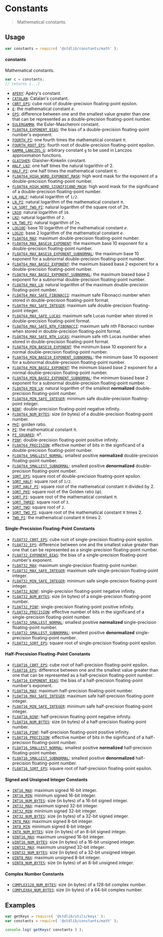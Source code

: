 <!--

@license Apache-2.0

Copyright (c) 2018 The Stdlib Authors.

Licensed under the Apache License, Version 2.0 (the "License");
you may not use this file except in compliance with the License.
You may obtain a copy of the License at

   http://www.apache.org/licenses/LICENSE-2.0

Unless required by applicable law or agreed to in writing, software
distributed under the License is distributed on an "AS IS" BASIS,
WITHOUT WARRANTIES OR CONDITIONS OF ANY KIND, either express or implied.
See the License for the specific language governing permissions and
limitations under the License.

-->

# Constants

> Mathematical constants.

<section class="usage">

## Usage

```javascript
var constants = require( '@stdlib/constants/math' );
```

#### constants

Mathematical constants.

```javascript
var c = constants;
// returns {...}
```

<!-- <toc pattern="*" ignore="float32-*" ignore="float16-*" ignore="+(uint|int)*" ignore="complex*"> -->

<div class="namespace-toc">

-   <span class="signature">[`APERY`][@stdlib/constants/math/float64-apery]</span><span class="delimiter">: </span><span class="description">Apéry's constant.</span>
-   <span class="signature">[`CATALAN`][@stdlib/constants/math/float64-catalan]</span><span class="delimiter">: </span><span class="description">Catalan's constant.</span>
-   <span class="signature">[`CBRT_EPS`][@stdlib/constants/math/float64-cbrt-eps]</span><span class="delimiter">: </span><span class="description">cube root of double-precision floating-point epsilon.</span>
-   <span class="signature">[`E`][@stdlib/constants/math/float64-e]</span><span class="delimiter">: </span><span class="description">the mathematical constant _e_.</span>
-   <span class="signature">[`EPS`][@stdlib/constants/math/float64-eps]</span><span class="delimiter">: </span><span class="description">difference between one and the smallest value greater than one that can be represented as a double-precision floating-point number.</span>
-   <span class="signature">[`EULERGAMMA`][@stdlib/constants/math/float64-eulergamma]</span><span class="delimiter">: </span><span class="description">the Euler-Mascheroni constant.</span>
-   <span class="signature">[`FLOAT64_EXPONENT_BIAS`][@stdlib/constants/math/float64-exponent-bias]</span><span class="delimiter">: </span><span class="description">the bias of a double-precision floating-point number's exponent.</span>
-   <span class="signature">[`FOURTH_PI`][@stdlib/constants/math/float64-fourth-pi]</span><span class="delimiter">: </span><span class="description">one fourth times the mathematical constant π.</span>
-   <span class="signature">[`FOURTH_ROOT_EPS`][@stdlib/constants/math/float64-fourth-root-eps]</span><span class="delimiter">: </span><span class="description">fourth root of double-precision floating-point epsilon.</span>
-   <span class="signature">[`GAMMA_LANCZOS_G`][@stdlib/constants/math/float64-gamma-lanczos-g]</span><span class="delimiter">: </span><span class="description">arbitrary constant `g` to be used in Lanczos approximation functions.</span>
-   <span class="signature">[`GLAISHER`][@stdlib/constants/math/float64-glaisher-kinkelin]</span><span class="delimiter">: </span><span class="description">Glaisher-Kinkelin constant.</span>
-   <span class="signature">[`HALF_LN2`][@stdlib/constants/math/float64-half-ln-two]</span><span class="delimiter">: </span><span class="description">one half times the natural logarithm of 2.</span>
-   <span class="signature">[`HALF_PI`][@stdlib/constants/math/float64-half-pi]</span><span class="delimiter">: </span><span class="description">one half times the mathematical constant π.</span>
-   <span class="signature">[`FLOAT64_HIGH_WORD_EXPONENT_MASK`][@stdlib/constants/math/float64-high-word-exponent-mask]</span><span class="delimiter">: </span><span class="description">high word mask for the exponent of a double-precision floating-point number.</span>
-   <span class="signature">[`FLOAT64_HIGH_WORD_SIGNIFICAND_MASK`][@stdlib/constants/math/float64-high-word-significand-mask]</span><span class="delimiter">: </span><span class="description">high word mask for the significand of a double-precision floating-point number.</span>
-   <span class="signature">[`LN_HALF`][@stdlib/constants/math/float64-ln-half]</span><span class="delimiter">: </span><span class="description">natural logarithm of `1/2`.</span>
-   <span class="signature">[`LN_PI`][@stdlib/constants/math/float64-ln-pi]</span><span class="delimiter">: </span><span class="description">natural logarithm of the mathematical constant π.</span>
-   <span class="signature">[`LN_SQRT_TWO_PI`][@stdlib/constants/math/float64-ln-sqrt-two-pi]</span><span class="delimiter">: </span><span class="description">natural logarithm of the square root of 2π.</span>
-   <span class="signature">[`LN10`][@stdlib/constants/math/float64-ln-ten]</span><span class="delimiter">: </span><span class="description">natural logarithm of `10`.</span>
-   <span class="signature">[`LN2`][@stdlib/constants/math/float64-ln-two]</span><span class="delimiter">: </span><span class="description">natural logarithm of `2`.</span>
-   <span class="signature">[`LN_TWO_PI`][@stdlib/constants/math/float64-ln-two-pi]</span><span class="delimiter">: </span><span class="description">natural logarithm of `2π`.</span>
-   <span class="signature">[`LOG10E`][@stdlib/constants/math/float64-log10-e]</span><span class="delimiter">: </span><span class="description">base 10 logarithm of the mathematical constant _e_.</span>
-   <span class="signature">[`LOG2E`][@stdlib/constants/math/float64-log2-e]</span><span class="delimiter">: </span><span class="description">base 2 logarithm of the mathematical constant _e_.</span>
-   <span class="signature">[`FLOAT64_MAX`][@stdlib/constants/math/float64-max]</span><span class="delimiter">: </span><span class="description">maximum double-precision floating-point number.</span>
-   <span class="signature">[`FLOAT64_MAX_BASE10_EXPONENT`][@stdlib/constants/math/float64-max-base10-exponent]</span><span class="delimiter">: </span><span class="description">the maximum base 10 exponent for a double-precision floating-point number.</span>
-   <span class="signature">[`FLOAT64_MAX_BASE10_EXPONENT_SUBNORMAL`][@stdlib/constants/math/float64-max-base10-exponent-subnormal]</span><span class="delimiter">: </span><span class="description">the maximum base 10 exponent for a subnormal double-precision floating-point number.</span>
-   <span class="signature">[`FLOAT64_MAX_BASE2_EXPONENT`][@stdlib/constants/math/float64-max-base2-exponent]</span><span class="delimiter">: </span><span class="description">the maximum biased base 2 exponent for a double-precision floating-point number.</span>
-   <span class="signature">[`FLOAT64_MAX_BASE2_EXPONENT_SUBNORMAL`][@stdlib/constants/math/float64-max-base2-exponent-subnormal]</span><span class="delimiter">: </span><span class="description">the maximum biased base 2 exponent for a subnormal double-precision floating-point number.</span>
-   <span class="signature">[`FLOAT64_MAX_LN`][@stdlib/constants/math/float64-max-ln]</span><span class="delimiter">: </span><span class="description">natural logarithm of the maximum double-precision floating-point number.</span>
-   <span class="signature">[`FLOAT64_MAX_SAFE_FIBONACCI`][@stdlib/constants/math/float64-max-safe-fibonacci]</span><span class="delimiter">: </span><span class="description">maximum safe Fibonacci number when stored in double-precision floating-point format.</span>
-   <span class="signature">[`FLOAT64_MAX_SAFE_INTEGER`][@stdlib/constants/math/float64-max-safe-integer]</span><span class="delimiter">: </span><span class="description">maximum safe double-precision floating-point integer.</span>
-   <span class="signature">[`FLOAT64_MAX_SAFE_LUCAS`][@stdlib/constants/math/float64-max-safe-lucas]</span><span class="delimiter">: </span><span class="description">maximum safe Lucas number when stored in double-precision floating-point format.</span>
-   <span class="signature">[`FLOAT64_MAX_SAFE_NTH_FIBONACCI`][@stdlib/constants/math/float64-max-safe-nth-fibonacci]</span><span class="delimiter">: </span><span class="description">maximum safe nth Fibonacci number when stored in double-precision floating-point format.</span>
-   <span class="signature">[`FLOAT64_MAX_SAFE_NTH_LUCAS`][@stdlib/constants/math/float64-max-safe-nth-lucas]</span><span class="delimiter">: </span><span class="description">maximum safe nth Lucas number when stored in double-precision floating-point format.</span>
-   <span class="signature">[`FLOAT64_MIN_BASE10_EXPONENT`][@stdlib/constants/math/float64-min-base10-exponent]</span><span class="delimiter">: </span><span class="description">the minimum base 10 exponent for a normal double-precision floating-point number.</span>
-   <span class="signature">[`FLOAT64_MIN_BASE10_EXPONENT_SUBNORMAL`][@stdlib/constants/math/float64-min-base10-exponent-subnormal]</span><span class="delimiter">: </span><span class="description">the minimum base 10 exponent for a subnormal double-precision floating-point number.</span>
-   <span class="signature">[`FLOAT64_MIN_BASE2_EXPONENT`][@stdlib/constants/math/float64-min-base2-exponent]</span><span class="delimiter">: </span><span class="description">the minimum biased base 2 exponent for a normal double-precision floating-point number.</span>
-   <span class="signature">[`FLOAT64_MIN_BASE2_EXPONENT_SUBNORMAL`][@stdlib/constants/math/float64-min-base2-exponent-subnormal]</span><span class="delimiter">: </span><span class="description">the minimum biased base 2 exponent for a subnormal double-precision floating-point number.</span>
-   <span class="signature">[`FLOAT64_MIN_LN`][@stdlib/constants/math/float64-min-ln]</span><span class="delimiter">: </span><span class="description">natural logarithm of the smallest **normalized** double-precision floating-point number.</span>
-   <span class="signature">[`FLOAT64_MIN_SAFE_INTEGER`][@stdlib/constants/math/float64-min-safe-integer]</span><span class="delimiter">: </span><span class="description">minimum safe double-precision floating-point integer.</span>
-   <span class="signature">[`NINF`][@stdlib/constants/math/float64-ninf]</span><span class="delimiter">: </span><span class="description">double-precision floating-point negative infinity.</span>
-   <span class="signature">[`FLOAT64_NUM_BYTES`][@stdlib/constants/math/float64-num-bytes]</span><span class="delimiter">: </span><span class="description">size (in bytes) of a double-precision floating-point number.</span>
-   <span class="signature">[`PHI`][@stdlib/constants/math/float64-phi]</span><span class="delimiter">: </span><span class="description">golden ratio.</span>
-   <span class="signature">[`PI`][@stdlib/constants/math/float64-pi]</span><span class="delimiter">: </span><span class="description">the mathematical constant π.</span>
-   <span class="signature">[`PI_SQUARED`][@stdlib/constants/math/float64-pi-squared]</span><span class="delimiter">: </span><span class="description">π².</span>
-   <span class="signature">[`PINF`][@stdlib/constants/math/float64-pinf]</span><span class="delimiter">: </span><span class="description">double-precision floating-point positive infinity.</span>
-   <span class="signature">[`FLOAT64_PRECISION`][@stdlib/constants/math/float64-precision]</span><span class="delimiter">: </span><span class="description">effective number of bits in the significand of a double-precision floating-point number.</span>
-   <span class="signature">[`FLOAT64_SMALLEST_NORMAL`][@stdlib/constants/math/float64-smallest-normal]</span><span class="delimiter">: </span><span class="description">smallest positive **normalized** double-precision floating-point number.</span>
-   <span class="signature">[`FLOAT64_SMALLEST_SUBNORMAL`][@stdlib/constants/math/float64-smallest-subnormal]</span><span class="delimiter">: </span><span class="description">smallest positive **denormalized** double-precision floating-point number.</span>
-   <span class="signature">[`SQRT_EPS`][@stdlib/constants/math/float64-sqrt-eps]</span><span class="delimiter">: </span><span class="description">square root of double-precision floating-point epsilon.</span>
-   <span class="signature">[`SQRT_HALF`][@stdlib/constants/math/float64-sqrt-half]</span><span class="delimiter">: </span><span class="description">square root of `1/2`.</span>
-   <span class="signature">[`SQRT_HALF_PI`][@stdlib/constants/math/float64-sqrt-half-pi]</span><span class="delimiter">: </span><span class="description">square root of the mathematical constant π divided by 2.</span>
-   <span class="signature">[`SQRT_PHI`][@stdlib/constants/math/float64-sqrt-phi]</span><span class="delimiter">: </span><span class="description">square root of the Golden ratio (φ).</span>
-   <span class="signature">[`SQRT_PI`][@stdlib/constants/math/float64-sqrt-pi]</span><span class="delimiter">: </span><span class="description">square root of the mathematical constant π.</span>
-   <span class="signature">[`SQRT_THREE`][@stdlib/constants/math/float64-sqrt-three]</span><span class="delimiter">: </span><span class="description">square root of `3`.</span>
-   <span class="signature">[`SQRT_TWO`][@stdlib/constants/math/float64-sqrt-two]</span><span class="delimiter">: </span><span class="description">square root of `2`.</span>
-   <span class="signature">[`SQRT_TWO_PI`][@stdlib/constants/math/float64-sqrt-two-pi]</span><span class="delimiter">: </span><span class="description">square root of the mathematical constant π times 2.</span>
-   <span class="signature">[`TWO_PI`][@stdlib/constants/math/float64-two-pi]</span><span class="delimiter">: </span><span class="description">the mathematical constant π times 2.</span>

</div>

<!-- </toc> -->

#### Single-Precsision Floating-Point Constants

<!-- <toc pattern="float32-*"> -->

<div class="namespace-toc">

-   <span class="signature">[`FLOAT32_CBRT_EPS`][@stdlib/constants/math/float32-cbrt-eps]</span><span class="delimiter">: </span><span class="description">cube root of single-precision floating-point epsilon.</span>
-   <span class="signature">[`FLOAT32_EPS`][@stdlib/constants/math/float32-eps]</span><span class="delimiter">: </span><span class="description">difference between one and the smallest value greater than one that can be represented as a single-precision floating-point number.</span>
-   <span class="signature">[`FLOAT32_EXPONENT_BIAS`][@stdlib/constants/math/float32-exponent-bias]</span><span class="delimiter">: </span><span class="description">the bias of a single-precision floating-point number's exponent.</span>
-   <span class="signature">[`FLOAT32_MAX`][@stdlib/constants/math/float32-max]</span><span class="delimiter">: </span><span class="description">maximum single-precision floating-point number.</span>
-   <span class="signature">[`FLOAT32_MAX_SAFE_INTEGER`][@stdlib/constants/math/float32-max-safe-integer]</span><span class="delimiter">: </span><span class="description">maximum safe single-precision floating-point integer.</span>
-   <span class="signature">[`FLOAT32_MIN_SAFE_INTEGER`][@stdlib/constants/math/float32-min-safe-integer]</span><span class="delimiter">: </span><span class="description">minimum safe single-precision floating-point integer.</span>
-   <span class="signature">[`FLOAT32_NINF`][@stdlib/constants/math/float32-ninf]</span><span class="delimiter">: </span><span class="description">single-precision floating-point negative infinity.</span>
-   <span class="signature">[`FLOAT32_NUM_BYTES`][@stdlib/constants/math/float32-num-bytes]</span><span class="delimiter">: </span><span class="description">size (in bytes) of a single-precision floating-point number.</span>
-   <span class="signature">[`FLOAT32_PINF`][@stdlib/constants/math/float32-pinf]</span><span class="delimiter">: </span><span class="description">single-precision floating-point positive infinity.</span>
-   <span class="signature">[`FLOAT32_PRECISION`][@stdlib/constants/math/float32-precision]</span><span class="delimiter">: </span><span class="description">effective number of bits in the significand of a single-precision floating-point number.</span>
-   <span class="signature">[`FLOAT32_SMALLEST_NORMAL`][@stdlib/constants/math/float32-smallest-normal]</span><span class="delimiter">: </span><span class="description">smallest positive **normalized** single-precision floating-point number.</span>
-   <span class="signature">[`FLOAT32_SMALLEST_SUBNORMAL`][@stdlib/constants/math/float32-smallest-subnormal]</span><span class="delimiter">: </span><span class="description">smallest positive **denormalized** single-precision floating-point number.</span>
-   <span class="signature">[`FLOAT32_SQRT_EPS`][@stdlib/constants/math/float32-sqrt-eps]</span><span class="delimiter">: </span><span class="description">square root of single-precision floating-point epsilon.</span>

</div>

<!-- </toc> -->

#### Half-Precsision Floating-Point Constants

<!-- <toc pattern="float16-*"> -->

<div class="namespace-toc">

-   <span class="signature">[`FLOAT16_CBRT_EPS`][@stdlib/constants/math/float16-cbrt-eps]</span><span class="delimiter">: </span><span class="description">cube root of half-precision floating-point epsilon.</span>
-   <span class="signature">[`FLOAT16_EPS`][@stdlib/constants/math/float16-eps]</span><span class="delimiter">: </span><span class="description">difference between one and the smallest value greater than one that can be represented as a half-precision floating-point number.</span>
-   <span class="signature">[`FLOAT16_EXPONENT_BIAS`][@stdlib/constants/math/float16-exponent-bias]</span><span class="delimiter">: </span><span class="description">the bias of a half-precision floating-point number's exponent.</span>
-   <span class="signature">[`FLOAT16_MAX`][@stdlib/constants/math/float16-max]</span><span class="delimiter">: </span><span class="description">maximum half-precision floating-point number.</span>
-   <span class="signature">[`FLOAT16_MAX_SAFE_INTEGER`][@stdlib/constants/math/float16-max-safe-integer]</span><span class="delimiter">: </span><span class="description">maximum safe half-precision floating-point integer.</span>
-   <span class="signature">[`FLOAT16_MIN_SAFE_INTEGER`][@stdlib/constants/math/float16-min-safe-integer]</span><span class="delimiter">: </span><span class="description">minimum safe half-precision floating-point integer.</span>
-   <span class="signature">[`FLOAT16_NINF`][@stdlib/constants/math/float16-ninf]</span><span class="delimiter">: </span><span class="description">half-precision floating-point negative infinity.</span>
-   <span class="signature">[`FLOAT16_NUM_BYTES`][@stdlib/constants/math/float16-num-bytes]</span><span class="delimiter">: </span><span class="description">size (in bytes) of a half-precision floating-point number.</span>
-   <span class="signature">[`FLOAT16_PINF`][@stdlib/constants/math/float16-pinf]</span><span class="delimiter">: </span><span class="description">half-precision floating-point positive infinity.</span>
-   <span class="signature">[`FLOAT16_PRECISION`][@stdlib/constants/math/float16-precision]</span><span class="delimiter">: </span><span class="description">effective number of bits in the significand of a half-precision floating-point number.</span>
-   <span class="signature">[`FLOAT16_SMALLEST_NORMAL`][@stdlib/constants/math/float16-smallest-normal]</span><span class="delimiter">: </span><span class="description">smallest positive **normalized** half-precision floating-point number.</span>
-   <span class="signature">[`FLOAT16_SMALLEST_SUBNORMAL`][@stdlib/constants/math/float16-smallest-subnormal]</span><span class="delimiter">: </span><span class="description">smallest positive **denormalized** half-precision floating-point number.</span>
-   <span class="signature">[`FLOAT16_SQRT_EPS`][@stdlib/constants/math/float16-sqrt-eps]</span><span class="delimiter">: </span><span class="description">square root of half-precision floating-point epsilon.</span>

</div>

<!-- </toc> -->

#### Signed and Unsigned Integer Constants

<!-- <toc pattern="+(uint|int)*"> -->

<div class="namespace-toc">

-   <span class="signature">[`INT16_MAX`][@stdlib/constants/math/int16-max]</span><span class="delimiter">: </span><span class="description">maximum signed 16-bit integer.</span>
-   <span class="signature">[`INT16_MIN`][@stdlib/constants/math/int16-min]</span><span class="delimiter">: </span><span class="description">minimum signed 16-bit integer.</span>
-   <span class="signature">[`INT16_NUM_BYTES`][@stdlib/constants/math/int16-num-bytes]</span><span class="delimiter">: </span><span class="description">size (in bytes) of a 16-bit signed integer.</span>
-   <span class="signature">[`INT32_MAX`][@stdlib/constants/math/int32-max]</span><span class="delimiter">: </span><span class="description">maximum signed 32-bit integer.</span>
-   <span class="signature">[`INT32_MIN`][@stdlib/constants/math/int32-min]</span><span class="delimiter">: </span><span class="description">minimum signed 32-bit integer.</span>
-   <span class="signature">[`INT32_NUM_BYTES`][@stdlib/constants/math/int32-num-bytes]</span><span class="delimiter">: </span><span class="description">size (in bytes) of a 32-bit signed integer.</span>
-   <span class="signature">[`INT8_MAX`][@stdlib/constants/math/int8-max]</span><span class="delimiter">: </span><span class="description">maximum signed 8-bit integer.</span>
-   <span class="signature">[`INT8_MIN`][@stdlib/constants/math/int8-min]</span><span class="delimiter">: </span><span class="description">minimum signed 8-bit integer.</span>
-   <span class="signature">[`INT8_NUM_BYTES`][@stdlib/constants/math/int8-num-bytes]</span><span class="delimiter">: </span><span class="description">size (in bytes) of an 8-bit signed integer.</span>
-   <span class="signature">[`UINT16_MAX`][@stdlib/constants/math/uint16-max]</span><span class="delimiter">: </span><span class="description">maximum unsigned 16-bit integer.</span>
-   <span class="signature">[`UINT16_NUM_BYTES`][@stdlib/constants/math/uint16-num-bytes]</span><span class="delimiter">: </span><span class="description">size (in bytes) of a 16-bit unsigned integer.</span>
-   <span class="signature">[`UINT32_MAX`][@stdlib/constants/math/uint32-max]</span><span class="delimiter">: </span><span class="description">maximum unsigned 32-bit integer.</span>
-   <span class="signature">[`UINT32_NUM_BYTES`][@stdlib/constants/math/uint32-num-bytes]</span><span class="delimiter">: </span><span class="description">size (in bytes) of a 32-bit unsigned integer.</span>
-   <span class="signature">[`UINT8_MAX`][@stdlib/constants/math/uint8-max]</span><span class="delimiter">: </span><span class="description">maximum unsigned 8-bit integer.</span>
-   <span class="signature">[`UINT8_NUM_BYTES`][@stdlib/constants/math/uint8-num-bytes]</span><span class="delimiter">: </span><span class="description">size (in bytes) of an 8-bit unsigned integer.</span>

</div>

<!-- </toc> -->

#### Complex Number Constants

<!-- <toc pattern="complex*"> -->

<div class="namespace-toc">

-   <span class="signature">[`COMPLEX128_NUM_BYTES`][@stdlib/constants/math/complex128-num-bytes]</span><span class="delimiter">: </span><span class="description">size (in bytes) of a 128-bit complex number.</span>
-   <span class="signature">[`COMPLEX64_NUM_BYTES`][@stdlib/constants/math/complex64-num-bytes]</span><span class="delimiter">: </span><span class="description">size (in bytes) of a 64-bit complex number.</span>

</div>

<!-- </toc> -->

</section>

<!-- /.usage -->

<section class="examples">

## Examples

<!-- TODO: better examples -->

<!-- eslint no-undef: "error" -->

```javascript
var getKeys = require( '@stdlib/utils/keys' );
var constants = require( '@stdlib/constants/math' );

console.log( getKeys( constants ) );
```

</section>

<!-- /.examples -->

<section class="links">

<!-- <toc-links> -->

[@stdlib/constants/math/complex128-num-bytes]: https://github.com/stdlib-js/stdlib/tree/develop/lib/node_modules/%40stdlib/constants/math/complex128-num-bytes

[@stdlib/constants/math/complex64-num-bytes]: https://github.com/stdlib-js/stdlib/tree/develop/lib/node_modules/%40stdlib/constants/math/complex64-num-bytes

[@stdlib/constants/math/int16-max]: https://github.com/stdlib-js/stdlib/tree/develop/lib/node_modules/%40stdlib/constants/math/int16-max

[@stdlib/constants/math/int16-min]: https://github.com/stdlib-js/stdlib/tree/develop/lib/node_modules/%40stdlib/constants/math/int16-min

[@stdlib/constants/math/int16-num-bytes]: https://github.com/stdlib-js/stdlib/tree/develop/lib/node_modules/%40stdlib/constants/math/int16-num-bytes

[@stdlib/constants/math/int32-max]: https://github.com/stdlib-js/stdlib/tree/develop/lib/node_modules/%40stdlib/constants/math/int32-max

[@stdlib/constants/math/int32-min]: https://github.com/stdlib-js/stdlib/tree/develop/lib/node_modules/%40stdlib/constants/math/int32-min

[@stdlib/constants/math/int32-num-bytes]: https://github.com/stdlib-js/stdlib/tree/develop/lib/node_modules/%40stdlib/constants/math/int32-num-bytes

[@stdlib/constants/math/int8-max]: https://github.com/stdlib-js/stdlib/tree/develop/lib/node_modules/%40stdlib/constants/math/int8-max

[@stdlib/constants/math/int8-min]: https://github.com/stdlib-js/stdlib/tree/develop/lib/node_modules/%40stdlib/constants/math/int8-min

[@stdlib/constants/math/int8-num-bytes]: https://github.com/stdlib-js/stdlib/tree/develop/lib/node_modules/%40stdlib/constants/math/int8-num-bytes

[@stdlib/constants/math/uint16-max]: https://github.com/stdlib-js/stdlib/tree/develop/lib/node_modules/%40stdlib/constants/math/uint16-max

[@stdlib/constants/math/uint16-num-bytes]: https://github.com/stdlib-js/stdlib/tree/develop/lib/node_modules/%40stdlib/constants/math/uint16-num-bytes

[@stdlib/constants/math/uint32-max]: https://github.com/stdlib-js/stdlib/tree/develop/lib/node_modules/%40stdlib/constants/math/uint32-max

[@stdlib/constants/math/uint32-num-bytes]: https://github.com/stdlib-js/stdlib/tree/develop/lib/node_modules/%40stdlib/constants/math/uint32-num-bytes

[@stdlib/constants/math/uint8-max]: https://github.com/stdlib-js/stdlib/tree/develop/lib/node_modules/%40stdlib/constants/math/uint8-max

[@stdlib/constants/math/uint8-num-bytes]: https://github.com/stdlib-js/stdlib/tree/develop/lib/node_modules/%40stdlib/constants/math/uint8-num-bytes

[@stdlib/constants/math/float16-cbrt-eps]: https://github.com/stdlib-js/stdlib/tree/develop/lib/node_modules/%40stdlib/constants/math/float16-cbrt-eps

[@stdlib/constants/math/float16-eps]: https://github.com/stdlib-js/stdlib/tree/develop/lib/node_modules/%40stdlib/constants/math/float16-eps

[@stdlib/constants/math/float16-exponent-bias]: https://github.com/stdlib-js/stdlib/tree/develop/lib/node_modules/%40stdlib/constants/math/float16-exponent-bias

[@stdlib/constants/math/float16-max]: https://github.com/stdlib-js/stdlib/tree/develop/lib/node_modules/%40stdlib/constants/math/float16-max

[@stdlib/constants/math/float16-max-safe-integer]: https://github.com/stdlib-js/stdlib/tree/develop/lib/node_modules/%40stdlib/constants/math/float16-max-safe-integer

[@stdlib/constants/math/float16-min-safe-integer]: https://github.com/stdlib-js/stdlib/tree/develop/lib/node_modules/%40stdlib/constants/math/float16-min-safe-integer

[@stdlib/constants/math/float16-ninf]: https://github.com/stdlib-js/stdlib/tree/develop/lib/node_modules/%40stdlib/constants/math/float16-ninf

[@stdlib/constants/math/float16-num-bytes]: https://github.com/stdlib-js/stdlib/tree/develop/lib/node_modules/%40stdlib/constants/math/float16-num-bytes

[@stdlib/constants/math/float16-pinf]: https://github.com/stdlib-js/stdlib/tree/develop/lib/node_modules/%40stdlib/constants/math/float16-pinf

[@stdlib/constants/math/float16-precision]: https://github.com/stdlib-js/stdlib/tree/develop/lib/node_modules/%40stdlib/constants/math/float16-precision

[@stdlib/constants/math/float16-smallest-normal]: https://github.com/stdlib-js/stdlib/tree/develop/lib/node_modules/%40stdlib/constants/math/float16-smallest-normal

[@stdlib/constants/math/float16-smallest-subnormal]: https://github.com/stdlib-js/stdlib/tree/develop/lib/node_modules/%40stdlib/constants/math/float16-smallest-subnormal

[@stdlib/constants/math/float16-sqrt-eps]: https://github.com/stdlib-js/stdlib/tree/develop/lib/node_modules/%40stdlib/constants/math/float16-sqrt-eps

[@stdlib/constants/math/float32-cbrt-eps]: https://github.com/stdlib-js/stdlib/tree/develop/lib/node_modules/%40stdlib/constants/math/float32-cbrt-eps

[@stdlib/constants/math/float32-eps]: https://github.com/stdlib-js/stdlib/tree/develop/lib/node_modules/%40stdlib/constants/math/float32-eps

[@stdlib/constants/math/float32-exponent-bias]: https://github.com/stdlib-js/stdlib/tree/develop/lib/node_modules/%40stdlib/constants/math/float32-exponent-bias

[@stdlib/constants/math/float32-max]: https://github.com/stdlib-js/stdlib/tree/develop/lib/node_modules/%40stdlib/constants/math/float32-max

[@stdlib/constants/math/float32-max-safe-integer]: https://github.com/stdlib-js/stdlib/tree/develop/lib/node_modules/%40stdlib/constants/math/float32-max-safe-integer

[@stdlib/constants/math/float32-min-safe-integer]: https://github.com/stdlib-js/stdlib/tree/develop/lib/node_modules/%40stdlib/constants/math/float32-min-safe-integer

[@stdlib/constants/math/float32-ninf]: https://github.com/stdlib-js/stdlib/tree/develop/lib/node_modules/%40stdlib/constants/math/float32-ninf

[@stdlib/constants/math/float32-num-bytes]: https://github.com/stdlib-js/stdlib/tree/develop/lib/node_modules/%40stdlib/constants/math/float32-num-bytes

[@stdlib/constants/math/float32-pinf]: https://github.com/stdlib-js/stdlib/tree/develop/lib/node_modules/%40stdlib/constants/math/float32-pinf

[@stdlib/constants/math/float32-precision]: https://github.com/stdlib-js/stdlib/tree/develop/lib/node_modules/%40stdlib/constants/math/float32-precision

[@stdlib/constants/math/float32-smallest-normal]: https://github.com/stdlib-js/stdlib/tree/develop/lib/node_modules/%40stdlib/constants/math/float32-smallest-normal

[@stdlib/constants/math/float32-smallest-subnormal]: https://github.com/stdlib-js/stdlib/tree/develop/lib/node_modules/%40stdlib/constants/math/float32-smallest-subnormal

[@stdlib/constants/math/float32-sqrt-eps]: https://github.com/stdlib-js/stdlib/tree/develop/lib/node_modules/%40stdlib/constants/math/float32-sqrt-eps

[@stdlib/constants/math/float64-apery]: https://github.com/stdlib-js/stdlib/tree/develop/lib/node_modules/%40stdlib/constants/math/float64-apery

[@stdlib/constants/math/float64-catalan]: https://github.com/stdlib-js/stdlib/tree/develop/lib/node_modules/%40stdlib/constants/math/float64-catalan

[@stdlib/constants/math/float64-cbrt-eps]: https://github.com/stdlib-js/stdlib/tree/develop/lib/node_modules/%40stdlib/constants/math/float64-cbrt-eps

[@stdlib/constants/math/float64-e]: https://github.com/stdlib-js/stdlib/tree/develop/lib/node_modules/%40stdlib/constants/math/float64-e

[@stdlib/constants/math/float64-eps]: https://github.com/stdlib-js/stdlib/tree/develop/lib/node_modules/%40stdlib/constants/math/float64-eps

[@stdlib/constants/math/float64-eulergamma]: https://github.com/stdlib-js/stdlib/tree/develop/lib/node_modules/%40stdlib/constants/math/float64-eulergamma

[@stdlib/constants/math/float64-exponent-bias]: https://github.com/stdlib-js/stdlib/tree/develop/lib/node_modules/%40stdlib/constants/math/float64-exponent-bias

[@stdlib/constants/math/float64-fourth-pi]: https://github.com/stdlib-js/stdlib/tree/develop/lib/node_modules/%40stdlib/constants/math/float64-fourth-pi

[@stdlib/constants/math/float64-fourth-root-eps]: https://github.com/stdlib-js/stdlib/tree/develop/lib/node_modules/%40stdlib/constants/math/float64-fourth-root-eps

[@stdlib/constants/math/float64-gamma-lanczos-g]: https://github.com/stdlib-js/stdlib/tree/develop/lib/node_modules/%40stdlib/constants/math/float64-gamma-lanczos-g

[@stdlib/constants/math/float64-glaisher-kinkelin]: https://github.com/stdlib-js/stdlib/tree/develop/lib/node_modules/%40stdlib/constants/math/float64-glaisher-kinkelin

[@stdlib/constants/math/float64-half-ln-two]: https://github.com/stdlib-js/stdlib/tree/develop/lib/node_modules/%40stdlib/constants/math/float64-half-ln-two

[@stdlib/constants/math/float64-half-pi]: https://github.com/stdlib-js/stdlib/tree/develop/lib/node_modules/%40stdlib/constants/math/float64-half-pi

[@stdlib/constants/math/float64-high-word-exponent-mask]: https://github.com/stdlib-js/stdlib/tree/develop/lib/node_modules/%40stdlib/constants/math/float64-high-word-exponent-mask

[@stdlib/constants/math/float64-high-word-significand-mask]: https://github.com/stdlib-js/stdlib/tree/develop/lib/node_modules/%40stdlib/constants/math/float64-high-word-significand-mask

[@stdlib/constants/math/float64-ln-half]: https://github.com/stdlib-js/stdlib/tree/develop/lib/node_modules/%40stdlib/constants/math/float64-ln-half

[@stdlib/constants/math/float64-ln-pi]: https://github.com/stdlib-js/stdlib/tree/develop/lib/node_modules/%40stdlib/constants/math/float64-ln-pi

[@stdlib/constants/math/float64-ln-sqrt-two-pi]: https://github.com/stdlib-js/stdlib/tree/develop/lib/node_modules/%40stdlib/constants/math/float64-ln-sqrt-two-pi

[@stdlib/constants/math/float64-ln-ten]: https://github.com/stdlib-js/stdlib/tree/develop/lib/node_modules/%40stdlib/constants/math/float64-ln-ten

[@stdlib/constants/math/float64-ln-two]: https://github.com/stdlib-js/stdlib/tree/develop/lib/node_modules/%40stdlib/constants/math/float64-ln-two

[@stdlib/constants/math/float64-ln-two-pi]: https://github.com/stdlib-js/stdlib/tree/develop/lib/node_modules/%40stdlib/constants/math/float64-ln-two-pi

[@stdlib/constants/math/float64-log10-e]: https://github.com/stdlib-js/stdlib/tree/develop/lib/node_modules/%40stdlib/constants/math/float64-log10-e

[@stdlib/constants/math/float64-log2-e]: https://github.com/stdlib-js/stdlib/tree/develop/lib/node_modules/%40stdlib/constants/math/float64-log2-e

[@stdlib/constants/math/float64-max]: https://github.com/stdlib-js/stdlib/tree/develop/lib/node_modules/%40stdlib/constants/math/float64-max

[@stdlib/constants/math/float64-max-base10-exponent]: https://github.com/stdlib-js/stdlib/tree/develop/lib/node_modules/%40stdlib/constants/math/float64-max-base10-exponent

[@stdlib/constants/math/float64-max-base10-exponent-subnormal]: https://github.com/stdlib-js/stdlib/tree/develop/lib/node_modules/%40stdlib/constants/math/float64-max-base10-exponent-subnormal

[@stdlib/constants/math/float64-max-base2-exponent]: https://github.com/stdlib-js/stdlib/tree/develop/lib/node_modules/%40stdlib/constants/math/float64-max-base2-exponent

[@stdlib/constants/math/float64-max-base2-exponent-subnormal]: https://github.com/stdlib-js/stdlib/tree/develop/lib/node_modules/%40stdlib/constants/math/float64-max-base2-exponent-subnormal

[@stdlib/constants/math/float64-max-ln]: https://github.com/stdlib-js/stdlib/tree/develop/lib/node_modules/%40stdlib/constants/math/float64-max-ln

[@stdlib/constants/math/float64-max-safe-fibonacci]: https://github.com/stdlib-js/stdlib/tree/develop/lib/node_modules/%40stdlib/constants/math/float64-max-safe-fibonacci

[@stdlib/constants/math/float64-max-safe-integer]: https://github.com/stdlib-js/stdlib/tree/develop/lib/node_modules/%40stdlib/constants/math/float64-max-safe-integer

[@stdlib/constants/math/float64-max-safe-lucas]: https://github.com/stdlib-js/stdlib/tree/develop/lib/node_modules/%40stdlib/constants/math/float64-max-safe-lucas

[@stdlib/constants/math/float64-max-safe-nth-fibonacci]: https://github.com/stdlib-js/stdlib/tree/develop/lib/node_modules/%40stdlib/constants/math/float64-max-safe-nth-fibonacci

[@stdlib/constants/math/float64-max-safe-nth-lucas]: https://github.com/stdlib-js/stdlib/tree/develop/lib/node_modules/%40stdlib/constants/math/float64-max-safe-nth-lucas

[@stdlib/constants/math/float64-min-base10-exponent]: https://github.com/stdlib-js/stdlib/tree/develop/lib/node_modules/%40stdlib/constants/math/float64-min-base10-exponent

[@stdlib/constants/math/float64-min-base10-exponent-subnormal]: https://github.com/stdlib-js/stdlib/tree/develop/lib/node_modules/%40stdlib/constants/math/float64-min-base10-exponent-subnormal

[@stdlib/constants/math/float64-min-base2-exponent]: https://github.com/stdlib-js/stdlib/tree/develop/lib/node_modules/%40stdlib/constants/math/float64-min-base2-exponent

[@stdlib/constants/math/float64-min-base2-exponent-subnormal]: https://github.com/stdlib-js/stdlib/tree/develop/lib/node_modules/%40stdlib/constants/math/float64-min-base2-exponent-subnormal

[@stdlib/constants/math/float64-min-ln]: https://github.com/stdlib-js/stdlib/tree/develop/lib/node_modules/%40stdlib/constants/math/float64-min-ln

[@stdlib/constants/math/float64-min-safe-integer]: https://github.com/stdlib-js/stdlib/tree/develop/lib/node_modules/%40stdlib/constants/math/float64-min-safe-integer

[@stdlib/constants/math/float64-ninf]: https://github.com/stdlib-js/stdlib/tree/develop/lib/node_modules/%40stdlib/constants/math/float64-ninf

[@stdlib/constants/math/float64-num-bytes]: https://github.com/stdlib-js/stdlib/tree/develop/lib/node_modules/%40stdlib/constants/math/float64-num-bytes

[@stdlib/constants/math/float64-phi]: https://github.com/stdlib-js/stdlib/tree/develop/lib/node_modules/%40stdlib/constants/math/float64-phi

[@stdlib/constants/math/float64-pi]: https://github.com/stdlib-js/stdlib/tree/develop/lib/node_modules/%40stdlib/constants/math/float64-pi

[@stdlib/constants/math/float64-pi-squared]: https://github.com/stdlib-js/stdlib/tree/develop/lib/node_modules/%40stdlib/constants/math/float64-pi-squared

[@stdlib/constants/math/float64-pinf]: https://github.com/stdlib-js/stdlib/tree/develop/lib/node_modules/%40stdlib/constants/math/float64-pinf

[@stdlib/constants/math/float64-precision]: https://github.com/stdlib-js/stdlib/tree/develop/lib/node_modules/%40stdlib/constants/math/float64-precision

[@stdlib/constants/math/float64-smallest-normal]: https://github.com/stdlib-js/stdlib/tree/develop/lib/node_modules/%40stdlib/constants/math/float64-smallest-normal

[@stdlib/constants/math/float64-smallest-subnormal]: https://github.com/stdlib-js/stdlib/tree/develop/lib/node_modules/%40stdlib/constants/math/float64-smallest-subnormal

[@stdlib/constants/math/float64-sqrt-eps]: https://github.com/stdlib-js/stdlib/tree/develop/lib/node_modules/%40stdlib/constants/math/float64-sqrt-eps

[@stdlib/constants/math/float64-sqrt-half]: https://github.com/stdlib-js/stdlib/tree/develop/lib/node_modules/%40stdlib/constants/math/float64-sqrt-half

[@stdlib/constants/math/float64-sqrt-half-pi]: https://github.com/stdlib-js/stdlib/tree/develop/lib/node_modules/%40stdlib/constants/math/float64-sqrt-half-pi

[@stdlib/constants/math/float64-sqrt-phi]: https://github.com/stdlib-js/stdlib/tree/develop/lib/node_modules/%40stdlib/constants/math/float64-sqrt-phi

[@stdlib/constants/math/float64-sqrt-pi]: https://github.com/stdlib-js/stdlib/tree/develop/lib/node_modules/%40stdlib/constants/math/float64-sqrt-pi

[@stdlib/constants/math/float64-sqrt-three]: https://github.com/stdlib-js/stdlib/tree/develop/lib/node_modules/%40stdlib/constants/math/float64-sqrt-three

[@stdlib/constants/math/float64-sqrt-two]: https://github.com/stdlib-js/stdlib/tree/develop/lib/node_modules/%40stdlib/constants/math/float64-sqrt-two

[@stdlib/constants/math/float64-sqrt-two-pi]: https://github.com/stdlib-js/stdlib/tree/develop/lib/node_modules/%40stdlib/constants/math/float64-sqrt-two-pi

[@stdlib/constants/math/float64-two-pi]: https://github.com/stdlib-js/stdlib/tree/develop/lib/node_modules/%40stdlib/constants/math/float64-two-pi

<!-- </toc-links> -->

</section>

<!-- /.links -->
